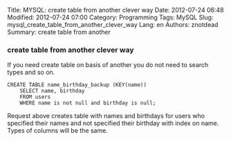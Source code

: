 Title: MYSQL: create table from another clever way
Date: 2012-07-24 06:48
Modified: 2012-07-24 07:00
Category: Programming
Tags: MySQL
Slug: mysql_create_table_from_another_clever_way
Lang: en
Authors: znotdead
Summary: create table from another

### create table from another clever way

If you need create table on basis of another you do not need to search types and so on.

```mysql
CREATE TABLE name_birthday_backup (KEY(name))
    SELECT name, birthday
    FROM users
    WHERE name is not null and birthday is null;
```

Request above creates table with names and birthdays for users who specified their names and not specified their birthday with index on name. Types of columns will be the same.
